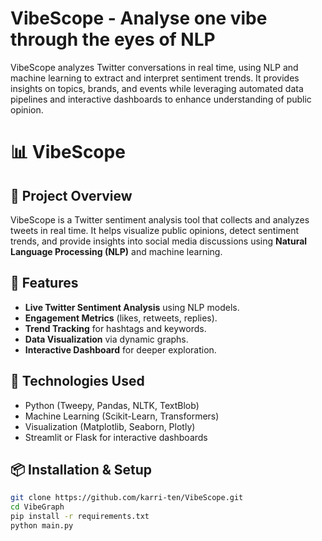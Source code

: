 # VibeScope - Analyse one vibe through the eyes of NLP
VibeScope analyzes Twitter conversations in real time, using NLP and machine learning to extract and interpret sentiment trends. It provides insights on topics, brands, and events while leveraging automated data pipelines and interactive dashboards to enhance understanding of public opinion.

# 📊 VibeScope

## 📝 Project Overview
VibeScope is a Twitter sentiment analysis tool that collects and analyzes tweets in real time. It helps visualize public opinions, detect sentiment trends, and provide insights into social media discussions using **Natural Language Processing (NLP)** and machine learning.

## 🚀 Features
- **Live Twitter Sentiment Analysis** using NLP models.
- **Engagement Metrics** (likes, retweets, replies).
- **Trend Tracking** for hashtags and keywords.
- **Data Visualization** via dynamic graphs.
- **Interactive Dashboard** for deeper exploration.

## 🔧 Technologies Used
- Python (Tweepy, Pandas, NLTK, TextBlob)
- Machine Learning (Scikit-Learn, Transformers)
- Visualization (Matplotlib, Seaborn, Plotly)
- Streamlit or Flask for interactive dashboards

## 📦 Installation & Setup
```bash
git clone https://github.com/karri-ten/VibeScope.git
cd VibeGraph
pip install -r requirements.txt
python main.py
